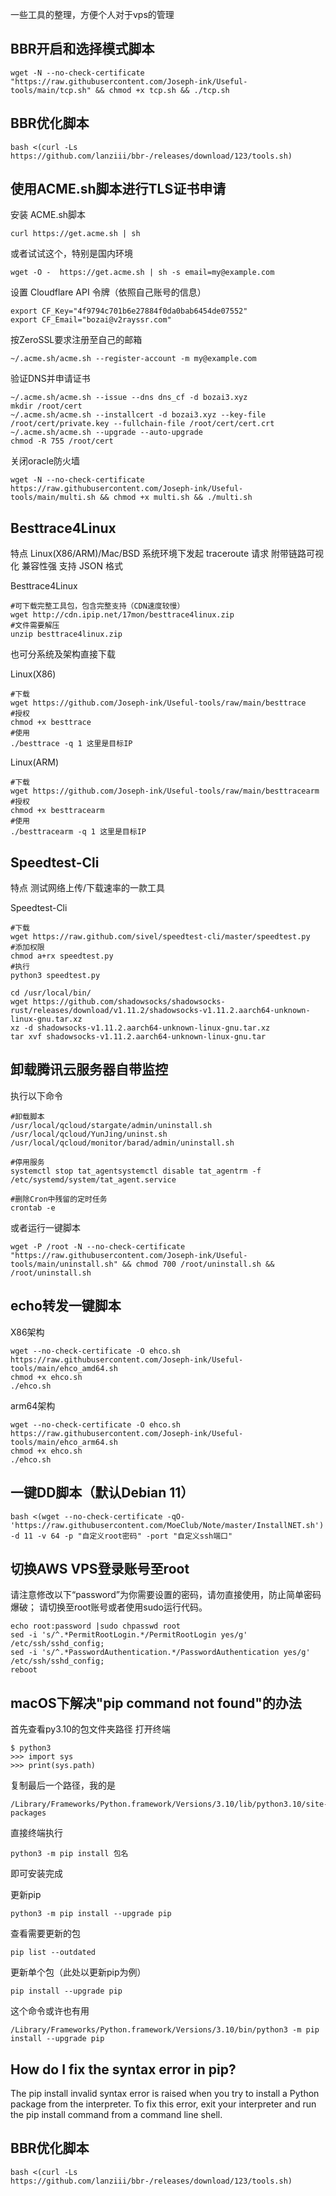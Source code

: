 一些工具的整理，方便个人对于vps的管理


## BBR开启和选择模式脚本 
```
wget -N --no-check-certificate "https://raw.githubusercontent.com/Joseph-ink/Useful-tools/main/tcp.sh" && chmod +x tcp.sh && ./tcp.sh 
```

## BBR优化脚本 
```
bash <(curl -Ls https://github.com/lanziii/bbr-/releases/download/123/tools.sh)
```

## 使用ACME.sh脚本进行TLS证书申请

安装 ACME.sh脚本
```
curl https://get.acme.sh | sh
```

或者试试这个，特别是国内环境
```
wget -O -  https://get.acme.sh | sh -s email=my@example.com
```

设置 Cloudflare API 令牌（依照自己账号的信息）
```
export CF_Key="4f9794c701b6e27884f0da0bab6454de07552"
export CF_Email="bozai@v2rayssr.com"
```

按ZeroSSL要求注册至自己的邮箱
```
~/.acme.sh/acme.sh --register-account -m my@example.com
```

验证DNS并申请证书
```
~/.acme.sh/acme.sh --issue --dns dns_cf -d bozai3.xyz
mkdir /root/cert
~/.acme.sh/acme.sh --installcert -d bozai3.xyz --key-file /root/cert/private.key --fullchain-file /root/cert/cert.crt
~/.acme.sh/acme.sh --upgrade --auto-upgrade
chmod -R 755 /root/cert
```

关闭oracle防火墙
```
wget -N --no-check-certificate https://raw.githubusercontent.com/Joseph-ink/Useful-tools/main/multi.sh && chmod +x multi.sh && ./multi.sh
```

## Besttrace4Linux

特点
Linux(X86/ARM)/Mac/BSD 系统环境下发起 traceroute 请求
附带链路可视化
兼容性强
支持 JSON 格式

Besttrace4Linux
```
#可下载完整工具包，包含完整支持（CDN速度较慢）
wget http://cdn.ipip.net/17mon/besttrace4linux.zip
#文件需要解压
unzip besttrace4linux.zip
```

也可分系统及架构直接下载

Linux(X86)
```
#下载
wget https://github.com/Joseph-ink/Useful-tools/raw/main/besttrace
#授权
chmod +x besttrace
#使用
./besttrace -q 1 这里是目标IP
```

Linux(ARM)
```
#下载
wget https://github.com/Joseph-ink/Useful-tools/raw/main/besttracearm
#授权
chmod +x besttracearm
#使用
./besttracearm -q 1 这里是目标IP
```

## Speedtest-Cli

特点
测试网络上传/下载速率的一款工具

Speedtest-Cli
```
#下载
wget https://raw.github.com/sivel/speedtest-cli/master/speedtest.py
#添加权限
chmod a+rx speedtest.py
#执行
python3 speedtest.py
```

```
cd /usr/local/bin/
wget https://github.com/shadowsocks/shadowsocks-rust/releases/download/v1.11.2/shadowsocks-v1.11.2.aarch64-unknown-linux-gnu.tar.xz
xz -d shadowsocks-v1.11.2.aarch64-unknown-linux-gnu.tar.xz
tar xvf shadowsocks-v1.11.2.aarch64-unknown-linux-gnu.tar
```

## 卸载腾讯云服务器自带监控

执行以下命令
```
#卸载脚本
/usr/local/qcloud/stargate/admin/uninstall.sh
/usr/local/qcloud/YunJing/uninst.sh
/usr/local/qcloud/monitor/barad/admin/uninstall.sh
```

```
#停用服务
systemctl stop tat_agentsystemctl disable tat_agentrm -f /etc/systemd/system/tat_agent.service
```

```
#删除Cron中残留的定时任务
crontab -e
```


或者运行一键脚本
```
wget -P /root -N --no-check-certificate "https://raw.githubusercontent.com/Joseph-ink/Useful-tools/main/uninstall.sh" && chmod 700 /root/uninstall.sh && /root/uninstall.sh
```

## echo转发一键脚本

X86架构
```
wget --no-check-certificate -O ehco.sh https://raw.githubusercontent.com/Joseph-ink/Useful-tools/main/ehco_amd64.sh
chmod +x ehco.sh
./ehco.sh
```


arm64架构
```
wget --no-check-certificate -O ehco.sh https://raw.githubusercontent.com/Joseph-ink/Useful-tools/main/ehco_arm64.sh
chmod +x ehco.sh
./ehco.sh
```

## 一键DD脚本（默认Debian 11）
```
bash <(wget --no-check-certificate -qO- 'https://raw.githubusercontent.com/MoeClub/Note/master/InstallNET.sh') -d 11 -v 64 -p "自定义root密码" -port "自定义ssh端口"
```


## 切换AWS VPS登录账号至root

请注意修改以下“password”为你需要设置的密码，请勿直接使用，防止简单密码爆破；
请切换至root账号或者使用sudo运行代码。

```
echo root:password |sudo chpasswd root
sed -i 's/^.*PermitRootLogin.*/PermitRootLogin yes/g' /etc/ssh/sshd_config;
sed -i 's/^.*PasswordAuthentication.*/PasswordAuthentication yes/g' /etc/ssh/sshd_config;
reboot
```
## macOS下解决"pip command not found"的办法

首先查看py3.10的包文件夹路径
打开终端
```
$ python3
>>> import sys
>>> print(sys.path)
```
复制最后一个路径，我的是
```
/Library/Frameworks/Python.framework/Versions/3.10/lib/python3.10/site-packages
```
直接终端执行
```
python3 -m pip install 包名
```
即可安装完成

更新pip
```
python3 -m pip install --upgrade pip
```
查看需要更新的包
```
pip list --outdated
```
更新单个包（此处以更新pip为例）
```
pip install --upgrade pip
```
这个命令或许也有用
```
/Library/Frameworks/Python.framework/Versions/3.10/bin/python3 -m pip install --upgrade pip
```

## How do I fix the syntax error in pip?
The pip install invalid syntax error is raised when you try to install a Python package from the interpreter. To fix this error, exit your interpreter and run the pip install command from a command line shell.

## BBR优化脚本
```
bash <(curl -Ls https://github.com/lanziii/bbr-/releases/download/123/tools.sh)
```
